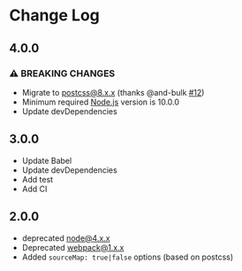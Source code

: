 # Change Log

## 4.0.0

### ⚠ BREAKING CHANGES

- Migrate to [postcss@8.x.x](https://github.com/postcss/postcss/wiki/PostCSS-8-for-end-users) (thanks @and-bulk [#12](https://github.com/retyui/group-css-media-queries-loader/pull/12))
- Minimum required [Node.js](https://nodejs.org/en/about/releases/) version is 10.0.0
- Update devDependencies

## 3.0.0

- Update Babel
- Update devDependencies
- Add test
- Add CI

## 2.0.0

- deprecated node@4.x.x
- Deprecated webpack@1.x.x
- Added `sourceMap: true|false` options (based on postcss)
